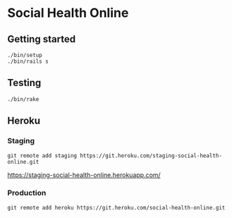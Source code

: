 # Social Health Online

## Getting started

```
./bin/setup
./bin/rails s
```

## Testing

```
./bin/rake
```

## Heroku

### Staging

```
git remote add staging https://git.heroku.com/staging-social-health-online.git
```

https://staging-social-health-online.herokuapp.com/

### Production

```
git remote add heroku https://git.heroku.com/social-health-online.git
```
